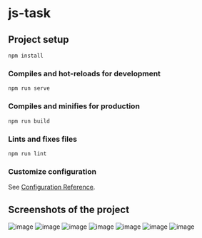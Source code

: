 # js-task

## Project setup
```
npm install
```

### Compiles and hot-reloads for development
```
npm run serve
```

### Compiles and minifies for production
```
npm run build
```

### Lints and fixes files
```
npm run lint
```

### Customize configuration
See [Configuration Reference](https://cli.vuejs.org/config/).

## Screenshots of the project
![image](https://user-images.githubusercontent.com/81620056/196070207-d456eb31-3039-4291-b633-29ee91a6a48b.png)
![image](https://user-images.githubusercontent.com/81620056/196070277-c3d5cbde-0be5-4a7c-a1c9-16adb82aa5f1.png)
![image](https://user-images.githubusercontent.com/81620056/196070311-fd304afa-2b21-4487-940a-29d5a705d858.png)
![image](https://user-images.githubusercontent.com/81620056/196070475-bac52d73-e69e-4335-a695-6e302e0774a2.png)
![image](https://user-images.githubusercontent.com/81620056/196070732-be52d1c0-db8c-4d0f-8330-635791a1f4ad.png)
![image](https://user-images.githubusercontent.com/81620056/196070780-dd10f466-a6df-475a-a330-9337d97e2e70.png)
![image](https://user-images.githubusercontent.com/81620056/196070821-2054f70d-9013-4a67-b645-0e6ed8dcf55f.png)
